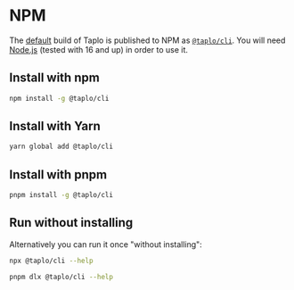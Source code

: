 # NPM

The [default](./binary.md#default-build) build of Taplo is published to NPM as [`@taplo/cli`](https://www.npmjs.com/package/@taplo/cli). You will need [Node.js](https://nodejs.org/en/) (tested with 16 and up) in order to use it.

## Install with npm

```sh
npm install -g @taplo/cli
```

## Install with Yarn

```sh
yarn global add @taplo/cli
```

## Install with pnpm

```sh
pnpm install -g @taplo/cli
```

## Run without installing

Alternatively you can run it once "without installing":

```sh
npx @taplo/cli --help
```

```sh
pnpm dlx @taplo/cli --help
```
